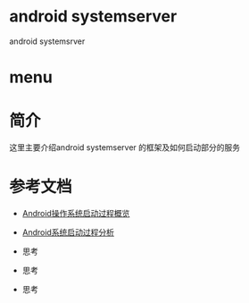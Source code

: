 # android systemserver

android systemsrver


# menu


# 简介

  这里主要介绍android systemserver 的框架及如何启动部分的服务


# 参考文档

* [Android操作系统启动过程概览](https://zhuanlan.zhihu.com/p/127074795)
* [Android系统启动过程分析](https://www.cnblogs.com/Robin132929/p/12158006.html)


* 思考
* 思考
* 思考
